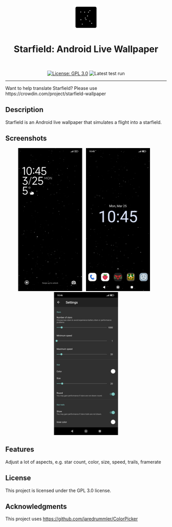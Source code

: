 
<br/>
<p align="center">
    <a href="https://ffalt.github.io" target="_blank">
        <img height="80" width="80" src="./icon.svg" alt="Starfield logo">
    </a>
</p>

<h1 align="center">Starfield: Android Live Wallpaper</h1>
<br>

<p align="center">
    <a href="https://opensource.org/license/gpl-3-0" target="_blank"><img src="https://img.shields.io/github/license/ffalt/starfield.svg" alt="License: GPL 3.0"></a>
    <img src="https://github.com/ffalt/starfield/workflows/test/badge.svg" alt="Latest test run">
</p>

<hr>
Want to help translate Starfield? Please use https://crowdin.com/project/starfield-wallpaper
<br>

## Description

Starfield is an Android live wallpaper that simulates a flight into a starfield.

## Screenshots

<p align="middle">
<img width="200" src="./fastlane/metadata/android/en-US/images/phoneScreenshots/1_lock_screen.jpg" alt="Lock Screen">&nbsp; &nbsp;<img width="200" src="./fastlane/metadata/android/en-US/images/phoneScreenshots/2_wallpaper.jpg" alt="Wallpaper">&nbsp; &nbsp;<img width="200" src="./fastlane/metadata/android/en-US/images/phoneScreenshots/4_settings.jpg" alt="Settings">
</p>

## Features

Adjust a lot of aspects, e.g. star count, color, size, speed, trails, framerate

## License

This project is licensed under the GPL 3.0 license.

## Acknowledgments

This project uses https://github.com/jaredrummler/ColorPicker
